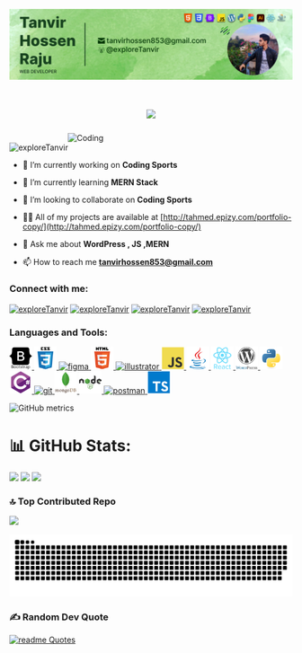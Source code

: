 

![logo](https://github.com/exploreTanvir/exploreTanvir/blob/main/1.png)

<h1 align="center">
    <img src="https://readme-typing-svg.herokuapp.com/?font=Righteous&size=35&center=true&vCenter=true&width=500&height=70&duration=4000&lines=Hi+There!+👋;+I'm+Tanvir+Hossen+Raju!;" />
</h1>
<img align="right" alt="Coding" width="400" src="https://miro.medium.com/v2/resize:fit:1400/1*mB6YLIGqIk1hTzU6Fb12zQ.gif")

<p align="left"> <img src="https://komarev.com/ghpvc/?username=exploreTanvir&label=Profile%20views&color=0e75b6&style=flat" alt="exploreTanvir" /> </p>




- 🔭 I’m currently working on **Coding Sports**

- 🌱 I’m currently learning **MERN Stack**

- 👯 I’m looking to collaborate on **Coding Sports**

- 👨‍💻 All of my projects are available at [http://tahmed.epizy.com/portfolio-copy/](http://tahmed.epizy.com/portfolio-copy/)

- 💬 Ask me about **WordPress , JS ,MERN**

- 📫 How to reach me **tanvirhossen853@gmail.com**

<h3 align="left">Connect with me:</h3>
<p align="left">
<a href="https://twitter.com/exploreTanvir" target="blank"><img align="center" src="https://raw.githubusercontent.com/rahuldkjain/github-profile-readme-generator/master/src/images/icons/Social/twitter.svg" alt="exploreTanvir" height="30" width="40" /></a>
<a href="https://linkedin.com/in/exploreTanvir" target="blank"><img align="center" src="https://raw.githubusercontent.com/rahuldkjain/github-profile-readme-generator/master/src/images/icons/Social/linked-in-alt.svg" alt="exploreTanvir" height="30" width="40" /></a>
<a href="https://fb.com/exploreTanvir" target="blank"><img align="center" src="https://raw.githubusercontent.com/rahuldkjain/github-profile-readme-generator/master/src/images/icons/Social/facebook.svg" alt="exploreTanvir" height="30" width="40" /></a>
<a href="https://instagram.com/xploreTanvir" target="blank"><img align="center" src="https://raw.githubusercontent.com/rahuldkjain/github-profile-readme-generator/master/src/images/icons/Social/instagram.svg" alt="exploreTanvir" height="30" width="40" /></a>
</p>

<h3 align="left">Languages and Tools:</h3>
<p align="left"> <a href="https://getbootstrap.com" target="_blank" rel="noreferrer"> <img src="https://raw.githubusercontent.com/devicons/devicon/master/icons/bootstrap/bootstrap-plain-wordmark.svg" alt="bootstrap" width="40" height="40"/> </a> <a href="https://www.w3schools.com/css/" target="_blank" rel="noreferrer"> <img src="https://raw.githubusercontent.com/devicons/devicon/master/icons/css3/css3-original-wordmark.svg" alt="css3" width="40" height="40"/> </a> <a href="https://www.figma.com/" target="_blank" rel="noreferrer"> <img src="https://www.vectorlogo.zone/logos/figma/figma-icon.svg" alt="figma" width="40" height="40"/> </a> <a href="https://www.w3.org/html/" target="_blank" rel="noreferrer"> <img src="https://raw.githubusercontent.com/devicons/devicon/master/icons/html5/html5-original-wordmark.svg" alt="html5" width="40" height="40"/> </a> <a href="https://www.adobe.com/in/products/illustrator.html" target="_blank" rel="noreferrer"> <img src="https://www.vectorlogo.zone/logos/adobe_illustrator/adobe_illustrator-icon.svg" alt="illustrator" width="40" height="40"/> </a>  </a> <a href="https://developer.mozilla.org/en-US/docs/Web/JavaScript" target="_blank" rel="noreferrer"> <img src="https://raw.githubusercontent.com/devicons/devicon/master/icons/javascript/javascript-original.svg" alt="javascript" width="40" height="40"/> </a><a href="https://www.java.com" target="_blank" rel="noreferrer"> <img src="https://raw.githubusercontent.com/devicons/devicon/master/icons/java/java-original.svg" alt="java" width="40" height="40"/> </a> <a href="https://reactjs.org/" target="_blank" rel="noreferrer"> <img src="https://raw.githubusercontent.com/devicons/devicon/master/icons/react/react-original-wordmark.svg" alt="react" width="40" height="40"/> </a><a href="#" target="_blank" rel="noreferrer"> <img src="https://raw.githubusercontent.com/devicons/devicon/master/icons/wordpress/wordpress-original.svg" alt="wordpress" width="40" height="40"/> </a><a href="https://www.python.org" target="_blank" rel="noreferrer"> <img src="https://raw.githubusercontent.com/devicons/devicon/master/icons/python/python-original.svg" alt="python" width="40" height="40"/> </a> <a href="https://www.w3schools.com/cs/" target="_blank" rel="noreferrer"> <img src="https://raw.githubusercontent.com/devicons/devicon/master/icons/csharp/csharp-original.svg" alt="csharp" width="40" height="40"/> </a>  <a href="https://git-scm.com/" target="_blank" rel="noreferrer"> <img src="https://www.vectorlogo.zone/logos/git-scm/git-scm-icon.svg" alt="git" width="40" height="40"/> </a> <a href="https://www.mongodb.com/" target="_blank" rel="noreferrer"> <img src="https://raw.githubusercontent.com/devicons/devicon/master/icons/mongodb/mongodb-original-wordmark.svg" alt="mongodb" width="40" height="40"/> </a> <a href="https://nodejs.org" target="_blank" rel="noreferrer"> <img src="https://raw.githubusercontent.com/devicons/devicon/master/icons/nodejs/nodejs-original-wordmark.svg" alt="nodejs" width="40" height="40"/> </a> <a href="https://postman.com" target="_blank" rel="noreferrer"> <img src="https://www.vectorlogo.zone/logos/getpostman/getpostman-icon.svg" alt="postman" width="40" height="40"/> </a> <a href="https://www.typescriptlang.org/" target="_blank" rel="noreferrer"> <img src="https://raw.githubusercontent.com/devicons/devicon/master/icons/typescript/typescript-original.svg" alt="typescript" width="40" height="40"/> </a></p>

![GitHub metrics](https://metrics.lecoq.io/exploreTanvir)

# 📊 GitHub Stats:
![](https://github-readme-stats.vercel.app/api?username=exploretanvir&theme=vue-dark&hide_border=false&include_all_commits=true&count_private=true)
![](https://github-readme-stats.vercel.app/api/top-langs/?username=exploreTanvir&theme=vue-dark&hide_border=false&include_all_commits=true&count_private=true&layout=compact)
![](https://github-readme-streak-stats.herokuapp.com/?user=exploreTanvir&theme=vue-dark&hide_border=false)



### 🔝 Top Contributed Repo
![](https://github-contributor-stats.vercel.app/api?username=exploreTanvir&limit=5&theme=dark&combine_all_yearly_contributions=true)


![snake gif](https://github.com/exploreTanvir/exploreTanvir/blob/output/github-contribution-grid-snake.svg)

### ✍️ Random Dev Quote
[![readme Quotes](https://quotes-github-readme.vercel.app/api?type=horizontal)](https://github.com/piyushsuthar/github-readme-quotes)


